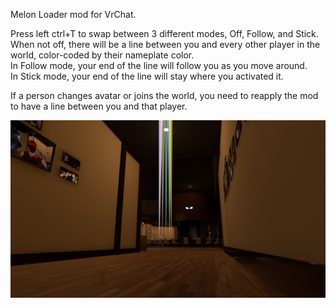 Melon Loader mod for VrChat.

Press left ctrl+T to swap between 3 different modes, Off, Follow, and Stick. When not off, there will be a line between you and every other player in the world, color-coded by their nameplate color.  
In Follow mode, your end of the line will follow you as you move around.  
In Stick mode, your end of the line will stay where you activated it.

If a person changes avatar or joins the world, you need to reapply the mod to have a line between you and that player.

![A bunch of players in the distance with different colors lines pointing towards them](https://raw.githubusercontent.com/ITR13/ITR-sPlayerTracer/master/WATCHME.png)
